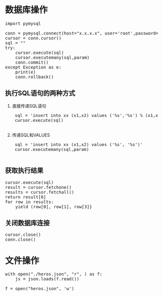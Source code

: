 # 数据库操作

<pre>
import pymysql

conn = pymysql.connect(host="x.x.x.x", user='root',password='x', database='xx', charset='utf-8')
cursor = conn.cursor()
sql = ""
try:
    cursor.execute(sql)
    cursor.executemany(sql,param)
    conn.commit()
except Exception as e:
    print(e)
    conn.rollback()
</pre>
## 执行SQL语句的两种方式
1. 直接传递SQL语句
	<pre>
    sql = 'insert into xx (x1,x2) values ('%s','%s') % (x1,x2)
    cursor.execute(sql)
    </pre>
2. 传递SQL和VALUES
	<pre>
    sql = 'insert into xx (x1,x2) values ('%s', '%s')'
    cursor.executemany(sql,param)
    </pre>
## 获取执行结果
<pre>
cursor.execute(sql)
result = cursor.fetchone()
results = cursor.fetchall()
return result[0]
for row in results:
    yield (row[0], row[1], row[3]}
</pre>

## 关闭数据库连接
<pre>
cursor.close()
conn.close()
</pre>

# 文件操作
<pre>
with open("./heros.json", "r", ) as f:
    js = json.loads(f.read())

f = open("heros.json", 'w')
</pre>

